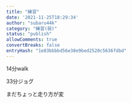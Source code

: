 ```yaml
---
title: "練習"
date: '2021-11-25T18:29:34'
author: "subaru44k"
category: "練習(弱)"
status: "publish"
allowComments: true
convertBreaks: false
entryHash: "1e03bbbbd56e38e9bed2520c5636fdbd"
---
```

14分walk

33分ジョグ

まだちょっと走り方が変
